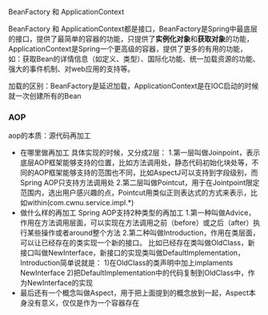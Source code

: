 BeanFactory 和 ApplicationContext

BeanFactory 和 ApplicationContext都是接口，BeanFactory是Spring中最底层的接口，提供了最简单的容器的功能，只提供了<strong>实例化对象</strong>和<strong>获取对象</strong>的功能，ApplicationContext是Spring一个更高级的容器，提供了更多的有用的功能，如：获取Bean的详情信息（如定义、类型）、国际化功能、统一加载资源的功能、强大的事件机制、对web应用的支持等。

加载的区别：BeanFactory是延迟加载，ApplicationContext是在IOC启动的时候就一次创建所有的Bean


### AOP
aop的本质：源代码再加工
* 在哪里做再加工
    具体实现的时候，又分成2层：
        1.第一层叫做Joinpoint，表示底层AOP框架能够支持的位置，比如方法调用处，静态代码初始化块处等，不同的AOP框架能够支持的范围也不同，比如AspectJ可以支持到字段级别，而Spring AOP只支持方法调用处
        2.第二层叫做Pointcut，用于在Jointpoint限定范围内，选出用户感兴趣的点，Pointcut用类似正则表达式的方式来表示，比如within(com.cwnu.service.impl.*)
* 做什么样的再加工
    Spring AOP支持2种类型的再加工
        1.第一种叫做Advice，作用在方法调用层面，可以实现在方法调用之前（before）或之后（after）执行某些操作或者around整个方法
        2.第二种叫做Introduction，作用在类层面，可以让已经存在的类实现一个新的接口。
            比如已经存在类叫做OldClass，新接口叫做NewInterface，新接口的实现类叫做DefaultImplementation，Introduction简单说就是：
            1)在OldClass的类声明中加上implaments NewInterface
            2)把DefaultImplementation中的代码复制到OldClass中，作为NewInterface的实现
* 最后还有一个概念叫做Aspect，用于把上面提到的概念放到一起，Aspect本身没有意义，仅仅是作为一个容器存在